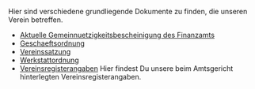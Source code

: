 Hier sind verschiedene grundliegende Dokumente zu finden, die unseren
Verein betreffen.

  - [Aktuelle Gemeinnuetzigkeitsbescheinigung des
    Finanzamts](Aktuelle_Gemeinnuetzigkeitsbescheinigung_des_Finanzamts "wikilink")
  - [Geschaeftsordnung](Geschaeftsordnung "wikilink")
  - [Vereinssatzung](Vereinssatzung "wikilink")
  - [Werkstattordnung](Werkstattordnung "wikilink")
  - [Vereinsregisterangaben](Vereinsregisterangaben "wikilink") Hier
    findest Du unsere beim Amtsgericht hinterlegten
    Vereinsregisterangaben.